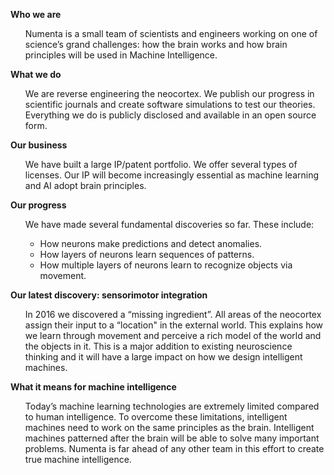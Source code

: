 **Who we are**

<ul> Numenta is a small team of scientists and engineers working on one of
science’s grand challenges: how the brain works and how brain
principles will be used in Machine Intelligence.
</ul>

**What we do**

<ul> We are reverse engineering the neocortex. We publish our progress in
scientific journals and create software simulations to test our
theories. Everything we do is publicly disclosed and available in an
open source form.
</ul>

**Our business**

<ul> We have built a large IP/patent portfolio. We offer several types of
licenses. Our IP will become increasingly essential as machine
learning and AI adopt brain principles.
</ul>

**Our progress**

<ul> We have made several fundamental discoveries so far. These include:

  - How neurons make predictions and detect anomalies.
  - How layers of neurons learn sequences of patterns.
  - How multiple layers of neurons learn to recognize objects via movement.
</ul>

**Our latest discovery: sensorimotor integration**

<ul> In 2016 we discovered a “missing ingredient”. All areas of the
neocortex assign their input to a “location" in the external world.
This explains how we learn through movement and perceive a rich model
of the world and the objects in it. This is a major addition to
existing neuroscience thinking and it will have a large impact on how
we design intelligent machines.
</ul>

**What it means for machine intelligence**

<ul> Today’s machine learning technologies are extremely limited compared
to human intelligence. To overcome these limitations, intelligent
machines need to work on the same principles as the brain. Intelligent
machines patterned after the brain will be able to solve many
important problems. Numenta is far ahead of any other team in this
effort to create true machine intelligence.
</ul>

